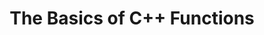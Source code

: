 ---
id: cpp-functions-basics
title: The Basics of C++ Functions
sidebar_label: The Basics of C++ Functions
sidebar_position: 1
tags:
  [
    c++,
    programming,
    c++ features,
    functions basics,
    c++ functions
  ]
description: In this tutorial, we will learn about the basics of functions in the C++ programming language. We will explore the syntax for defining and calling functions, the concept of return types, and the use of parameters. By understanding how to create and utilize functions, you will be able to organize your code more effectively and improve its modularity and reusability.
---